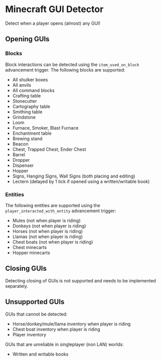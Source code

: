 # Minecraft GUI Detector

Detect when a player opens (almost) any GUI!

## Opening GUIs

### Blocks

Block interactions can be detected using the `item_used_on_block` advancement trigger. The following blocks are supported:

- All shulker boxes
- All anvils
- All command blocks
- Crafting table
- Stonecutter
- Cartography table
- Smithing table
- Grindstone
- Loom
- Furnace, Smoker, Blast Furnace
- Enchantment table
- Brewing stand
- Beacon
- Chest, Trapped Chest, Ender Chest
- Barrel
- Dropper
- Dispenser
- Hopper
- Signs, Hanging Signs, Wall Signs (both placing and editing)
- Lectern (delayed by 1 tick if opened using a written/writable book)

### Entities

The following entities are supported using the `player_interacted_with_entity` advancement trigger:

- Mules (not when player is riding)
- Donkeys (not when player is riding)
- Horses (not when player is riding)
- Llamas (not when player is riding)
- Chest boats (not when player is riding)
- Chest minecarts
- Hopper minecarts

## Closing GUIs

Detecting closing of GUIs is not supported and needs to be implemented separately.

## Unsupported GUIs

GUIs that cannot be detected:
- Horse/donkey/mule/llama inventory when player is riding
- Chest boat inventory when player is riding
- Player inventory

GUIs that are unreliable in singleplayer (non LAN) worlds:
- Written and writable books
